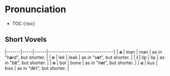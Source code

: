 # Pronunciation

* TOC
{:toc}

## Short Vovels
|-------|-----|------|--------------------------------|
| **a** | man | man  | as in "h**a**rd", but shorter. |
| **e** | lek | leak | as in "s**e**t", but shorter.  |
| **i** | lip | lip  | as in "b**i**t", but shorter.  |
| **o** | bot | bone | as in "h**o**t", but shorter.  |
| **u** | kus | kiss | as in "d**i**rt", but shorter. |
